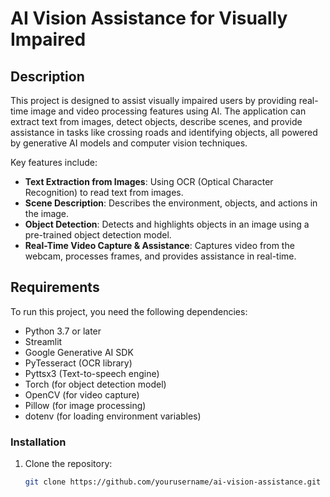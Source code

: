 # AI Vision Assistance for Visually Impaired

## Description
This project is designed to assist visually impaired users by providing real-time image and video processing features using AI. The application can extract text from images, detect objects, describe scenes, and provide assistance in tasks like crossing roads and identifying objects, all powered by generative AI models and computer vision techniques.

Key features include:
- **Text Extraction from Images**: Using OCR (Optical Character Recognition) to read text from images.
- **Scene Description**: Describes the environment, objects, and actions in the image.
- **Object Detection**: Detects and highlights objects in an image using a pre-trained object detection model.
- **Real-Time Video Capture & Assistance**: Captures video from the webcam, processes frames, and provides assistance in real-time.

## Requirements
To run this project, you need the following dependencies:

- Python 3.7 or later
- Streamlit
- Google Generative AI SDK
- PyTesseract (OCR library)
- Pyttsx3 (Text-to-speech engine)
- Torch (for object detection model)
- OpenCV (for video capture)
- Pillow (for image processing)
- dotenv (for loading environment variables)

### Installation

1. Clone the repository:
   ```bash
   git clone https://github.com/yourusername/ai-vision-assistance.git

